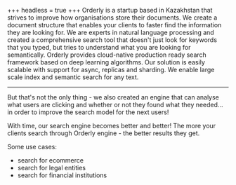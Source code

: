 +++
headless = true
+++
Orderly is a startup based in Kazakhstan that strives to improve how organisations store their documents. We create a document structure that enables your clients to faster find the information they are looking for.
We are experts in natural language processing and created a comprehensive search tool that doesn't just look for keywords that you typed, but tries to understand what you are looking for semantically.
Orderly provides cloud-native production ready search framework based on deep learning algorithms. Our solution is easily scalable with support for async, replicas and sharding.
We enable large scale index and semantic search for any text.



---

But that's not the only thing - we also created an engine that can analyse what users are clicking and whether or not they found what they needed... in order to improve the search model for the next users!

With time, our search engine becomes better and better! The more your clients search through Orderly engine - the better results they get.

Some use cases:
- search for ecommerce
- search for legal entities
- search for financial institutions